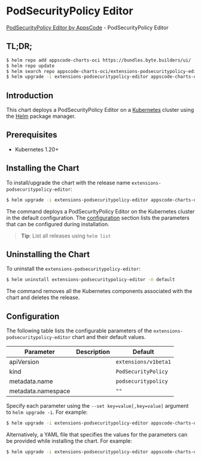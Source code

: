 # PodSecurityPolicy Editor

[PodSecurityPolicy Editor by AppsCode](https://appscode.com) - PodSecurityPolicy Editor

## TL;DR;

```bash
$ helm repo add appscode-charts-oci https://bundles.byte.builders/ui/
$ helm repo update
$ helm search repo appscode-charts-oci/extensions-podsecuritypolicy-editor --version=v0.9.0
$ helm upgrade -i extensions-podsecuritypolicy-editor appscode-charts-oci/extensions-podsecuritypolicy-editor -n default --create-namespace --version=v0.9.0
```

## Introduction

This chart deploys a PodSecurityPolicy Editor on a [Kubernetes](http://kubernetes.io) cluster using the [Helm](https://helm.sh) package manager.

## Prerequisites

- Kubernetes 1.20+

## Installing the Chart

To install/upgrade the chart with the release name `extensions-podsecuritypolicy-editor`:

```bash
$ helm upgrade -i extensions-podsecuritypolicy-editor appscode-charts-oci/extensions-podsecuritypolicy-editor -n default --create-namespace --version=v0.9.0
```

The command deploys a PodSecurityPolicy Editor on the Kubernetes cluster in the default configuration. The [configuration](#configuration) section lists the parameters that can be configured during installation.

> **Tip**: List all releases using `helm list`

## Uninstalling the Chart

To uninstall the `extensions-podsecuritypolicy-editor`:

```bash
$ helm uninstall extensions-podsecuritypolicy-editor -n default
```

The command removes all the Kubernetes components associated with the chart and deletes the release.

## Configuration

The following table lists the configurable parameters of the `extensions-podsecuritypolicy-editor` chart and their default values.

|     Parameter      | Description |             Default             |
|--------------------|-------------|---------------------------------|
| apiVersion         |             | <code>extensions/v1beta1</code> |
| kind               |             | <code>PodSecurityPolicy</code>  |
| metadata.name      |             | <code>podsecuritypolicy</code>  |
| metadata.namespace |             | <code>""</code>                 |


Specify each parameter using the `--set key=value[,key=value]` argument to `helm upgrade -i`. For example:

```bash
$ helm upgrade -i extensions-podsecuritypolicy-editor appscode-charts-oci/extensions-podsecuritypolicy-editor -n default --create-namespace --version=v0.9.0 --set apiVersion=extensions/v1beta1
```

Alternatively, a YAML file that specifies the values for the parameters can be provided while
installing the chart. For example:

```bash
$ helm upgrade -i extensions-podsecuritypolicy-editor appscode-charts-oci/extensions-podsecuritypolicy-editor -n default --create-namespace --version=v0.9.0 --values values.yaml
```
